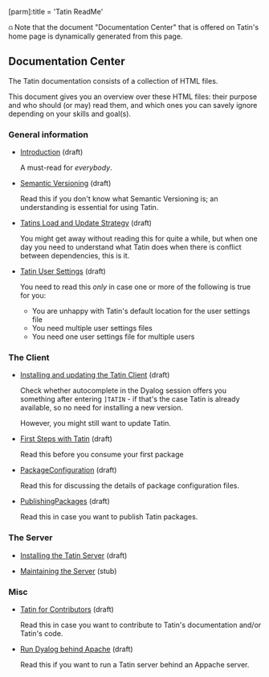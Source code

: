 [parm]:title             = 'Tatin ReadMe'

⍝ Note that the document "Documentation Center" that is offered on Tatin's home page is dynamically generated from this page.

## Documentation Center

The Tatin documentation consists of a collection of HTML files.

This document gives you an overview over these HTML files: their purpose and who should (or may) read them, and which ones you can savely ignore depending on your skills and goal(s).


### General information

* [Introduction](./Introduction.html) (draft)

  A must-read for _everybody_.

* [Semantic Versioning](./SemanticVersioning.html "SemanticVersioning.html") (draft)

  Read this if you don't know what Semantic Versioning is; an understanding is essential for using Tatin.

* [Tatins Load and Update Strategy](./TatinsLoadAndUpdateStrategy.html "TatinsLoadAndUpdateStrategy.html") (draft)

  You might get away without reading this for quite a while, but when one day you need to understand what Tatin does when there is conflict between dependencies, this is it.

* [Tatin User Settings](./TatinUserSettings.html "TatinUserSettings.html") (draft)

  You need to read this _only_ in case one or more of the following is true for you:
  
  * You are unhappy with Tatin's default location for the user settings file
  * You need multiple user settings files
  * You need one user settings file for multiple users

### The Client

* [Installing and updating the Tatin Client](./InstallingAndUpdatingTheTatinClient.html "InstallingAndUpdatingTheTatinClient.html") (draft)

  Check whether autocomplete in the Dyalog session offers you something after entering `]TATIN` - if that's the case Tatin is already available, so no need for installing a new version.

  However, you might still want to update Tatin.

* [First Steps with Tatin](./FirstStepsWithTatin.html "FirstStepsWithTatin.html") (draft)

  Read this before you consume your first package

* [PackageConfiguration](./PackageConfiguration.html "Regarding Package Configuration") (draft)

  Read this for discussing the details of package configuration files.

* [PublishingPackages](./PublishingPackages.html "PublishingPackages.html") (draft)

  Read this in case you want to publish Tatin packages.


### The Server

* [Installing the Tatin Server](./InstallingTheTatinServer.html "InstallingTheTatinServer.html") (draft)

* [Maintaining the Server](./ServerMaintenance.html "ServerMaintenance.html") (stub)


### Misc

* [Tatin for Contributors](./TatinForContributors.html "TatinForContributors.html") (draft)

  Read this in case you want to contribute to Tatin's documentation and/or Tatin's code.

* [Run Dyalog behind Apache](./RunDyalogBehindApache.html "RunDyalogBehindApache.html") (draft)

  Read this if you want to run a Tatin server behind an Appache server.